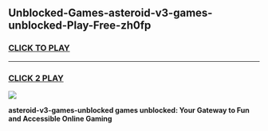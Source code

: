 
## Unblocked-Games-asteroid-v3-games-unblocked-Play-Free-zh0fp
<h3>
<a href="https://premium76.site?title=asteroid-v3-games-unblocked&ref=19M">CLICK TO PLAY</a></h3>
<hr>

<h3>
<a href="https://premium76.site?title=asteroid-v3-games-unblocked&ref=19M">CLICK 2 PLAY</a>
  
</h3>

<a href="https://premium76.site?title=asteroid-v3-games-unblocked&ref=19M"><img src="https://clearcache.store/games.png"></a>


**asteroid-v3-games-unblocked games unblocked: Your Gateway to Fun and Accessible Online Gaming**
